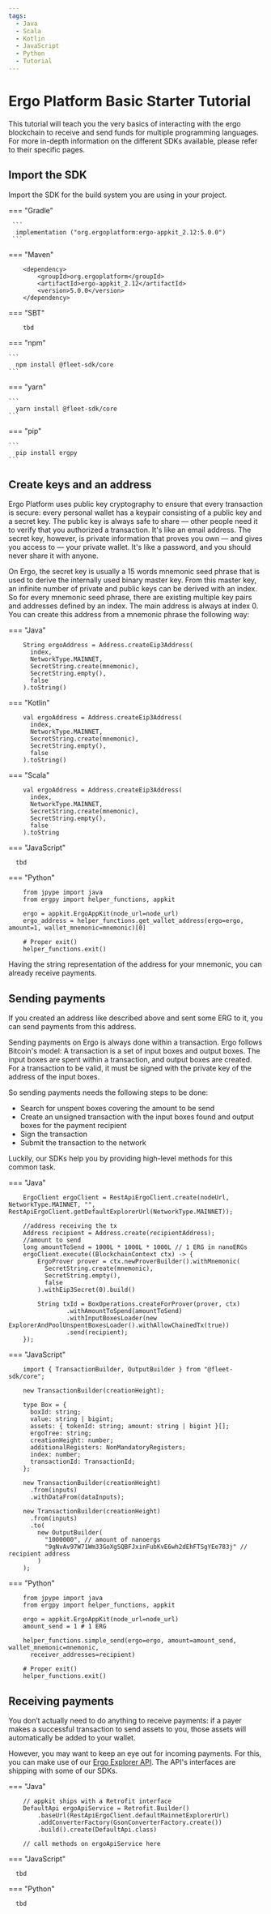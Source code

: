 ```yaml
---
tags:
  - Java
  - Scala
  - Kotlin
  - JavaScript
  - Python
  - Tutorial
---
```


# Ergo Platform Basic Starter Tutorial 

This tutorial will teach you the very basics of interacting with the ergo blockchain to receive
and send funds for multiple programming languages. For more in-depth information on the different
SDKs available, please refer to their specific pages.

## Import the SDK

Import the SDK for the build system you are using in your project.

=== "Gradle"

     ```
      implementation ("org.ergoplatform:ergo-appkit_2.12:5.0.0")
     ```

=== "Maven"

     
		<dependency>
			<groupId>org.ergoplatform</groupId>
			<artifactId>ergo-appkit_2.12</artifactId>
			<version>5.0.0</version>
		</dependency>
    

=== "SBT"

     
		tbd
    

=== "npm"

    ``` 
      npm install @fleet-sdk/core    
    ```

=== "yarn"

    ``` 
      yarn install @fleet-sdk/core    
    ```

=== "pip"

    ``` 
      pip install ergpy    
    ```

## Create keys and an address

Ergo Platform uses public key cryptography to ensure that every transaction is secure: every personal
wallet has a keypair consisting of a public key and a secret key. The public key is always safe to 
share — other people need it to verify that you authorized a transaction. It's like an email address. 
The secret key, however, is private information that proves you own — and gives you access to — your 
private wallet. It's like a password, and you should never share it with anyone.

On Ergo, the secret key is usually a 15 words mnemonic seed phrase that is used to derive the 
internally used binary master key. From this master key, an infinite number of private and public 
keys can be derived with an index. So for every mnemonic seed phrase, there are existing multiple 
key pairs and addresses defined by an index. The main address is always at index 0. You can create
this address from a mnemonic phrase the following way:

=== "Java"

     
		String ergoAddress = Address.createEip3Address(
          index,
          NetworkType.MAINNET,
          SecretString.create(mnemonic),
          SecretString.empty(),
          false
        ).toString()
    

=== "Kotlin"

     
		val ergoAddress = Address.createEip3Address(
          index,
          NetworkType.MAINNET,
          SecretString.create(mnemonic),
          SecretString.empty(),
          false
        ).toString()
    

=== "Scala"

    
        val ergoAddress = Address.createEip3Address(
          index, 
          NetworkType.MAINNET, 
          SecretString.create(mnemonic),
          SecretString.empty(),
          false
        ).toString
    

=== "JavaScript"

     
      tbd
    

=== "Python"


        from jpype import java
        from ergpy import helper_functions, appkit

        ergo = appkit.ErgoAppKit(node_url=node_url)
        ergo_address = helper_functions.get_wallet_address(ergo=ergo, amount=1, wallet_mnemonic=mnemonic)[0]

        # Proper exit()
        helper_functions.exit()
    

Having the string representation of the address for your mnemonic, you can already receive payments.

## Sending payments

If you created an address like described above and sent some ERG to it, you can send payments from this address.

Sending payments on Ergo is always done within a transaction. Ergo follows Bitcoin's model: A transaction is a set of input boxes and output boxes. The input boxes are spent within a transaction, and output boxes are created. For a transaction to be valid, it must be signed with 
the private key of the address of the input boxes.

So sending payments needs the following steps to be done:

- Search for unspent boxes covering the amount to be send
- Create an unsigned transaction with the input boxes found and output boxes for the payment recipient
- Sign the transaction
- Submit the transaction to the network

Luckily, our SDKs help you by providing high-level methods for this common task.

=== "Java"

    

        ErgoClient ergoClient = RestApiErgoClient.create(nodeUrl, NetworkType.MAINNET, "", RestApiErgoClient.getDefaultExplorerUrl(NetworkType.MAINNET));

        //address receiving the tx
        Address recipient = Address.create(recipientAddress);
        //amount to send
        long amountToSend = 1000L * 1000L * 1000L // 1 ERG in nanoERGs
        ergoClient.execute((BlockchainContext ctx) -> {
            ErgoProver prover = ctx.newProverBuilder().withMnemonic(
              SecretString.create(mnemonic),
              SecretString.empty(),
              false
            ).withEip3Secret(0).build()

            String txId = BoxOperations.createForProver(prover, ctx)
                    .withAmountToSpend(amountToSend)
                    .withInputBoxesLoader(new ExplorerAndPoolUnspentBoxesLoader().withAllowChainedTx(true))
                    .send(recipient);
        });
    

=== "JavaScript"

     
        import { TransactionBuilder, OutputBuilder } from "@fleet-sdk/core";

        new TransactionBuilder(creationHeight);

        type Box = {
          boxId: string;
          value: string | bigint;
          assets: { tokenId: string; amount: string | bigint }[];
          ergoTree: string;
          creationHeight: number;
          additionalRegisters: NonMandatoryRegisters;
          index: number;
          transactionId: TransactionId;
        };

        new TransactionBuilder(creationHeight)
          .from(inputs)
          .withDataFrom(dataInputs);

        new TransactionBuilder(creationHeight)
          .from(inputs)
          .to(
            new OutputBuilder(
              "1000000", // amount of nanoergs
              "9gNvAv97W71Wm33GoXgSQBFJxinFubKvE6wh2dEhFTSgYEe783j" // recipient address
            )
        );


    

=== "Python"

    

        from jpype import java
        from ergpy import helper_functions, appkit

        ergo = appkit.ErgoAppKit(node_url=node_url)
        amount_send = 1 # 1 ERG

        helper_functions.simple_send(ergo=ergo, amount=amount_send, wallet_mnemonic=mnemonic,
          receiver_addresses=recipient)

        # Proper exit()
        helper_functions.exit()
    


## Receiving payments

You don’t actually need to do anything to receive payments: if a payer makes a successful 
transaction to send assets to you, those assets will automatically be added to your wallet.

However, you may want to keep an eye out for incoming payments. For this, you can make use of
our [Ergo Explorer API](https://api.ergoplatform.com/api/v1/docs/). The API's interfaces are 
shipping with some of our SDKs.

=== "Java"

     
        // appkit ships with a Retrofit interface
        DefaultApi ergoApiService = Retrofit.Builder()
            .baseUrl(RestApiErgoClient.defaultMainnetExplorerUrl)
            .addConverterFactory(GsonConverterFactory.create())
            .build().create(DefaultApi.class)

        // call methods on ergoApiService here
    

=== "JavaScript"

     
      tbd    
    

=== "Python"

     
      tbd
    
